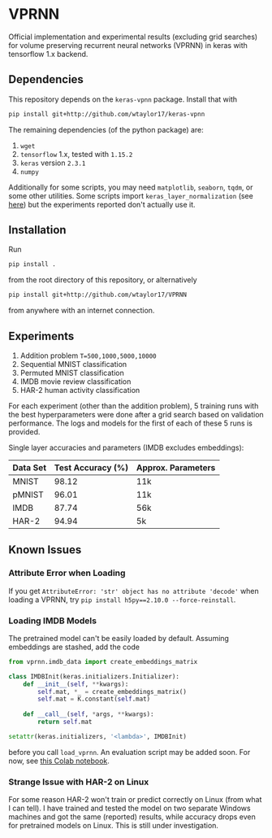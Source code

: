# VPRNN
Official implementation and experimental results (excluding grid searches) for volume preserving recurrent neural networks (VPRNN) in keras with tensorflow 1.x backend.

## Dependencies
This repository depends on the `keras-vpnn` package. Install that with
```bash
pip install git+http://github.com/wtaylor17/keras-vpnn
```
The remaining dependencies (of the python package) are:
1. `wget`
2. `tensorflow` 1.x, tested with `1.15.2`
3. `keras` version `2.3.1`
4. `numpy`

Additionally for some scripts, you may need `matplotlib`, `seaborn`, `tqdm`, or some other utilities.
Some scripts import `keras_layer_normalization` (see [here](https://github.com/CyberZHG/keras-layer-normalization))
but the experiments reported don't actually use it.

## Installation
Run
```bash
pip install .
```
from the root directory of this repository, or alternatively
```bash
pip install git+http://github.com/wtaylor17/VPRNN
```
from anywhere with an internet connection.

## Experiments

1. Addition problem `T=500,1000,5000,10000`
2. Sequential MNIST classification
3. Permuted MNIST classification
4. IMDB movie review classification
5. HAR-2 human activity classification

For each experiment (other than the addition problem), 5 training runs with the best hyperparameters
were done after a grid search based on validation performance.
The logs and models for the first of each of these 5 runs is provided.

Single layer accuracies and parameters (IMDB excludes embeddings):

| Data Set | Test Accuracy (%) | Approx. Parameters |
|---|---|---|
| MNIST | 98.12 | 11k |
| pMNIST | 96.01 | 11k |
| IMDB | 87.74 | 56k |
| HAR-2 | 94.94 | 5k |

## Known Issues

### Attribute Error when Loading
If you get `AttributeError: 'str' object has no attribute 'decode'` when loading a VPRNN, try `pip install h5py==2.10.0 --force-reinstall`.

### Loading IMDB Models
The pretrained model can't be easily loaded by default. Assuming embeddings are stashed, add the code
```python
from vprnn.imdb_data import create_embeddings_matrix

class IMDBInit(keras.initializers.Initializer):
    def __init__(self, **kwargs):
        self.mat, *_ = create_embeddings_matrix()
        self.mat = K.constant(self.mat)
    
    def __call__(self, *args, **kwargs):
        return self.mat

setattr(keras.initializers, '<lambda>', IMDBInit)
```
before you call `load_vprnn`. An evaluation script may be added soon. For now, see [this Colab notebook](https://colab.research.google.com/drive/1gWfXBGbsC8pHsRg0yntDVhdZUNxXVThQ?usp=sharing).

### Strange Issue with HAR-2 on Linux
For some reason HAR-2 won't train or predict correctly on Linux (from what I can tell). I have trained and tested the model on two separate Windows machines and got the same (reported) results, while accuracy drops even for pretrained models on Linux. This is still under investigation.
